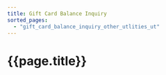 ```yaml
---
title: Gift Card Balance Inquiry
sorted_pages:
  - "gift_card_balance_inquiry_other_utlities_ut"
---
```

# {{page.title}}
